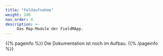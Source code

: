 ```yaml
---
title: "Feldaufnahme"
weight: 100
nav_order: 4
description: >-
     Das Map-Module der FieldMApp.
---
```


{{% pageinfo %}}
Die Dokumentation ist noch im Aufbau.
{{% /pageinfo %}}
